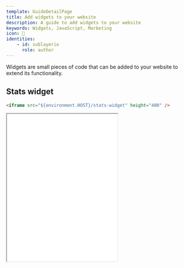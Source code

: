 ```yaml
---
template: GuideDetailPage
title: Add widgets to your website
description: A guide to add widgets to your website
keywords: Widgets, JavaScript, Marketing
icon: 🧸
identities: 
    - id: sublayerio
      role: author
---
```


Widgets are small pieces of code that can be added to your website to extend its functionality.

## Stats widget

```html
<iframe src="${environment.HOST}/stats-widget" height="400" />
```

<iframe src="${environment.HOST}/stats-widget" height="400" />

## Pool widget

```html
<iframe src="${environment.HOST}/pool-widget/<POOL_ID>" height="168" />
```

<iframe src="${environment.HOST}/pool-widget/351a90a0253fb3595ccc460438b9947cd8a0b9a7f457f3478bbb31d8" height="168" />